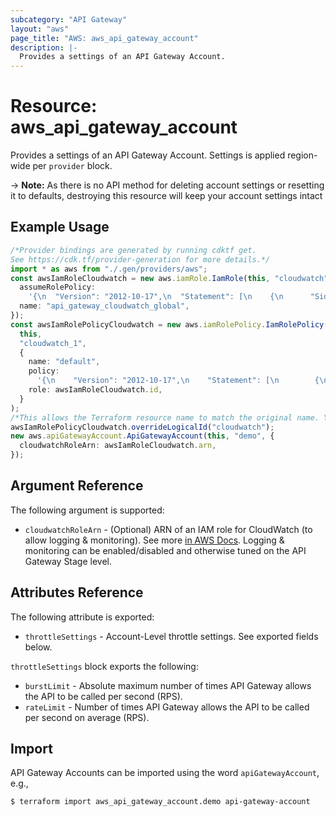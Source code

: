 ```yaml
---
subcategory: "API Gateway"
layout: "aws"
page_title: "AWS: aws_api_gateway_account"
description: |-
  Provides a settings of an API Gateway Account.
---
```


# Resource: aws\_api\_gateway\_account

Provides a settings of an API Gateway Account. Settings is applied region-wide per `provider` block.

\-> **Note:** As there is no API method for deleting account settings or resetting it to defaults, destroying this resource will keep your account settings intact

## Example Usage

```typescript
/*Provider bindings are generated by running cdktf get.
See https://cdk.tf/provider-generation for more details.*/
import * as aws from "./.gen/providers/aws";
const awsIamRoleCloudwatch = new aws.iamRole.IamRole(this, "cloudwatch", {
  assumeRolePolicy:
    '{\n  "Version": "2012-10-17",\n  "Statement": [\n    {\n      "Sid": "",\n      "Effect": "Allow",\n      "Principal": {\n        "Service": "apigateway.amazonaws.com"\n      },\n      "Action": "sts:AssumeRole"\n    }\n  ]\n}\n',
  name: "api_gateway_cloudwatch_global",
});
const awsIamRolePolicyCloudwatch = new aws.iamRolePolicy.IamRolePolicy(
  this,
  "cloudwatch_1",
  {
    name: "default",
    policy:
      '{\n    "Version": "2012-10-17",\n    "Statement": [\n        {\n            "Effect": "Allow",\n            "Action": [\n                "logs:CreateLogGroup",\n                "logs:CreateLogStream",\n                "logs:DescribeLogGroups",\n                "logs:DescribeLogStreams",\n                "logs:PutLogEvents",\n                "logs:GetLogEvents",\n                "logs:FilterLogEvents"\n            ],\n            "Resource": "*"\n        }\n    ]\n}\n',
    role: awsIamRoleCloudwatch.id,
  }
);
/*This allows the Terraform resource name to match the original name. You can remove the call if you don't need them to match.*/
awsIamRolePolicyCloudwatch.overrideLogicalId("cloudwatch");
new aws.apiGatewayAccount.ApiGatewayAccount(this, "demo", {
  cloudwatchRoleArn: awsIamRoleCloudwatch.arn,
});

```

## Argument Reference

The following argument is supported:

* `cloudwatchRoleArn` - (Optional) ARN of an IAM role for CloudWatch (to allow logging & monitoring). See more [in AWS Docs](https://docs.aws.amazon.com/apigateway/latest/developerguide/how-to-stage-settings.html#how-to-stage-settings-console). Logging & monitoring can be enabled/disabled and otherwise tuned on the API Gateway Stage level.

## Attributes Reference

The following attribute is exported:

* `throttleSettings` - Account-Level throttle settings. See exported fields below.

`throttleSettings` block exports the following:

* `burstLimit` - Absolute maximum number of times API Gateway allows the API to be called per second (RPS).
* `rateLimit` - Number of times API Gateway allows the API to be called per second on average (RPS).

## Import

API Gateway Accounts can be imported using the word `apiGatewayAccount`, e.g.,

```console
$ terraform import aws_api_gateway_account.demo api-gateway-account
```
